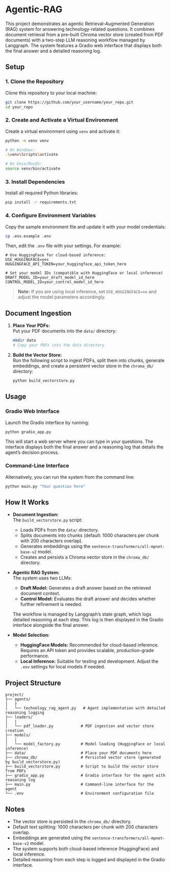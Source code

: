 # Agentic-RAG


This project demonstrates an agentic Retrieval-Augmented Generation (RAG) system for answering technology-related questions.
It combines document retrieval from a pre-built Chroma vector store (created from PDF documents) with a two-step LLM reasoning workflow managed by Langgraph.
The system features a Gradio web interface that displays both the final answer and a detailed reasoning log.

## Setup

### 1. Clone the Repository

Clone this repository to your local machine:

```bash
git clone https://github.com/your_username/your_repo.git
cd your_repo
```

### 2. Create and Activate a Virtual Environment

Create a virtual environment using `venv` and activate it:

```bash
python -m venv venv

# On Windows:
.\venv\Scripts\activate

# On Unix/MacOS:
source venv/bin/activate
```

### 3. Install Dependencies

Install all required Python libraries:

```bash
pip install -r requirements.txt
```

### 4. Configure Environment Variables

Copy the sample environment file and update it with your model credentials:

```bash
cp .env.example .env
```

Then, edit the `.env` file with your settings. For example:

```env
# Use HuggingFace for cloud-based inference:
USE_HUGGINGFACE=yes
HUGGINGFACE_API_TOKEN=your_huggingface_api_token_here

# Set your model IDs (compatible with HuggingFace or local inference)
DRAFT_MODEL_ID=your_draft_model_id_here
CONTROL_MODEL_ID=your_control_model_id_here
```

> **Note:** If you are using local inference, set `USE_HUGGINGFACE=no` and adjust the model parameters accordingly.

## Document Ingestion

1. **Place Your PDFs:**  
   Put your PDF documents into the `data/` directory:

   ```bash
   mkdir data
   # Copy your PDFs into the data directory
   ```

2. **Build the Vector Store:**  
   Run the following script to ingest PDFs, split them into chunks, generate embeddings, and create a persistent vector store in the `chroma_db/` directory:

   ```bash
   python build_vectorstore.py
   ```

## Usage

### Gradio Web Interface

Launch the Gradio interface by running:

```bash
python gradio_app.py
```

This will start a web server where you can type in your questions.
The interface displays both the final answer and a reasoning log that details the agent’s decision process.

### Command-Line Interface

Alternatively, you can run the system from the command line:

```bash
python main.py "Your question here"
```

## How It Works

- **Document Ingestion:**  
  The `build_vectorstore.py` script:
  - Loads PDFs from the `data/` directory.
  - Splits documents into chunks (default: 1000 characters per chunk with 200 characters overlap).
  - Generates embeddings using the `sentence-transformers/all-mpnet-base-v2` model.
  - Creates and persists a Chroma vector store in the `chroma_db/` directory.

- **Agentic RAG System:**  
  The system uses two LLMs:
  - **Draft Model:** Generates a draft answer based on the retrieved document context.
  - **Control Model:** Evaluates the draft answer and decides whether further refinement is needed.
  
  The workflow is managed by Langgraph’s state graph, which logs detailed reasoning at each step.
  This log is then displayed in the Gradio interface alongside the final answer.

- **Model Selection:**  
  - **HuggingFace Models:** Recommended for cloud-based inference. Requires an API token and provides scalable, production-grade performance.
  - **Local Inference:** Suitable for testing and development. Adjust the `.env` settings for local models if needed.

## Project Structure

```
project/
├── agents/
│   ├
│   └── technology_rag_agent.py   # Agent implementation with detailed reasoning logging
├── loaders/
│   |
│   └── pdf_loader.py            # PDF ingestion and vector store creation
├── models/
│   |
│   └── model_factory.py         # Model loading (HuggingFace or local inference)
├── data/                        # Place your PDF documents here
├── chroma_db/                   # Persisted vector store (generated by build_vectorstore.py)
├── build_vectorstore.py         # Script to build the vector store from PDFs
├── gradio_app.py                # Gradio interface for the agent with reasoning log
├── main.py                      # Command-line interface for the agent
└── .env                         # Environment configuration file
```

## Notes

- The vector store is persisted in the `chroma_db/` directory.
- Default text splitting: 1000 characters per chunk with 200 characters overlap.
- Embeddings are generated using the `sentence-transformers/all-mpnet-base-v2` model.
- The system supports both cloud-based inference (HuggingFace) and local inference.
- Detailed reasoning from each step is logged and displayed in the Gradio interface.



